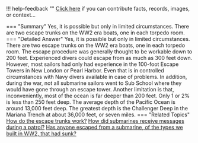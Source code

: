 !!! help-feedback ""
    <a href="/feedback/" data-feedback-link>Click here</a>
    if you can contribute facts, records, images, or context…

<a id="summary"></a>
=== "Summary"
    Yes, it is possible but only in limited circumstances. There are two escape trunks on the WW2 era boats, one in each torpedo room.
=== "Detailed Answer"
    Yes, it is possible but only in limited circumstances. There are two escape trunks on the WW2 era boats, one in each torpedo room. The escape procedure was generally thought to be workable down to 200 feet. Experienced divers could escape from as much as 300 feet down. However, most sailors had only had experience in the 100-foot Escape Towers in New London or Pearl Harbor. Even that is in controlled circumstances with Navy divers available in case of problems. In addition, during the war, not all submarine sailors went to Sub School where they would have gone through an escape tower.
    Another limitation is that, inconveniently, most of the ocean is far deeper than 200 feet. Only 1 or 2% is less than 250 feet deep. The average depth of the Pacific Ocean is around 13,000 feet deep. The greatest depth is the Challenger Deep in the Mariana Trench at about 36,000 feet, or seven miles.
=== "Related Topics"
    [How do the escape trunks work?](how-do-the-escape-trunks-work.md#summary)
    [How did submarines receive messages during a patrol?](how-did-submarines-receive-messages-during-a-patrol.md#summary)
    [Has anyone escaped from a submarine, of the types we built in WW2, that had sunk?](has-anyone-escaped-from-a-submarine-of-the-types-we-built-in-ww2-that-had-sunk.md#summary)
